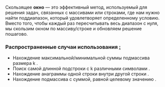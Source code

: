 Скользящее **окно** — это эффективный метод, используемый для решения задач, связанных с массивами или строками, где нам нужно найти поддиапазон, который удовлетворяет определенному условию. Вместо того, чтобы каждый раз пересчитывать весь диапазон с нуля, мы скользим окном по массиву/строке и обновляем решение пошагово.


### Распространенные случаи использования [:](https://ajay-dhangar.github.io/algo/docs/extra/Sliding-Window/sliding-window#common-use-cases "Прямая ссылка на общие варианты использования:")

- Нахождение максимальной/минимальной суммы подмассива размера k .
- Поиск самой длинной подстроки с k различными символами .
- Нахождение анаграммы одной строки внутри другой строки .
- Нахождение подмассива с суммой, равной целевому значению .






